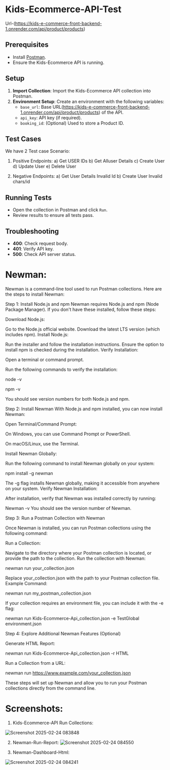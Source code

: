 # Kids-Ecommerce-API-Test
 
Url-(https://kids-e-commerce-front-backend-1.onrender.com/api/product/products)

## Prerequisites

- Install [Postman](https://www.postman.com/downloads/).
- Ensure the Kids-Ecommerce API is running.

## Setup

1. **Import Collection**: Import the Kids-Ecommerce API collection into Postman.
2. **Environment Setup**: Create an environment with the following variables:
   - `base_url`: Base URL(https://kids-e-commerce-front-backend-1.onrender.com/api/product/products) of the API.
   - `api_key`: API key (if required).
   - `booking_id`: (Optional) Used to store a Product ID.

## Test Cases 
We have 2 Test case Scenario:
1. Positive Endpoints:
   a) Get USER IDs
   b) Get Alluser Details
   c) Create User
   d) Update User
   e) Delete User
   

  3. Negative Endpoints:
     a) Get User Details Invalid Id
     b) Create User Invalid chars/id

## Running Tests

- Open the collection in Postman and click `Run`.
- Review results to ensure all tests pass.

## Troubleshooting

- **400**: Check request body.
- **401**: Verify API key.
- **500**: Check API server status.

# Newman:
Newman is a command-line tool used to run Postman collections. Here are the steps to install Newman:

Step 1: Install Node.js and npm
Newman requires Node.js and npm (Node Package Manager). If you don't have these installed, follow these steps:

Download Node.js:

Go to the Node.js official website.
Download the latest LTS version (which includes npm).
Install Node.js:

Run the installer and follow the installation instructions.
Ensure the option to install npm is checked during the installation.
Verify Installation:

Open a terminal or command prompt.

Run the following commands to verify the installation:

node -v

npm -v

You should see version numbers for both Node.js and npm.

Step 2: Install Newman
With Node.js and npm installed, you can now install Newman:

Open Terminal/Command Prompt:

On Windows, you can use Command Prompt or PowerShell.

On macOS/Linux, use the Terminal.

Install Newman Globally:

Run the following command to install Newman globally on your system:

npm install -g newman

The -g flag installs Newman globally, making it accessible from anywhere on your system.
Verify Newman Installation:

After installation, verify that Newman was installed correctly by running:

Newman -v
You should see the version number of Newman.

Step 3: Run a Postman Collection with Newman

Once Newman is installed, you can run Postman collections using the following command:

Run a Collection:

Navigate to the directory where your Postman collection is located, or provide the path to the collection.
Run the collection with Newman:

newman run your_collection.json

Replace your_collection.json with the path to your Postman collection file.
Example Command:

newman run my_postman_collection.json

If your collection requires an environment file, you can include it with the -e flag:

newman run Kids-Ecommerce-Api_collection.json -e TestGlobal environment.json

Step 4: Explore Additional Newman Features (Optional)

Generate HTML Report:

newman run Kids-Ecommerce-Api_collection.json -r HTML

Run a Collection from a URL:

newman run https://www.example.com/your_collection.json

These steps will set up Newman and allow you to run your Postman collections directly from the command line.

# Screenshots:

1. Kids-Ecommerce-API Run Collections:
   
![Screenshot 2025-02-24 083848](https://github.com/user-attachments/assets/9cf45c9e-8c77-4aca-81a3-f8426b7e031d)


2. Newman-Run-Report:
![Screenshot 2025-02-24 084550](https://github.com/user-attachments/assets/b20de19f-703f-40d5-9b0e-0ab5d14a33ed)


3. Newman-Dashboard-Html:


![Screenshot 2025-02-24 084241](https://github.com/user-attachments/assets/f5b5dc76-d167-4616-bd30-21962456acc3)










